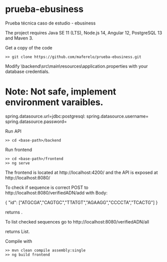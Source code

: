 # prueba-ebusiness
Prueba técnica caso de estudio - ebusiness

The project requires Java SE 11 (LTS), Node.js 14, Angular 12, PostgreSQL 13 and Maven 3.


Get a copy of the code

    >> git clone https://github.com/maferelo/prueba-ebusiness.git


Modify <base-path>\backend\src\main\resources\application.properties with your database credentials.

# Note: Not safe, implement environment varaibles.
spring.datasource.url=jdbc:postgresql:<db-info> 
spring.datasource.username=<db-username>
spring.datasource.password=<db-password>


Run API

    >> cd <base-path>/backend


Run frontend

    >> cd <base-path>/frontend
    >> ng serve


The frontend is located at http://localhost:4200/ and the API is exposed at http://localhost:8080/

To check if sequence is correct POST to http://localhost:8080/verifiedADN/add with Body:

{
    "id": ["ATGCGA","CAGTGC","TTATGT","AGAAGG","CCCCTA","TCACTG"]
}

returns <Boolean>.

To list checked sequences go to http://localhost:8080/verifiedADN/all

returns List<verifiedADN>.


Compile with

    >> mvn clean compile assembly:single
    >> ng build frontend